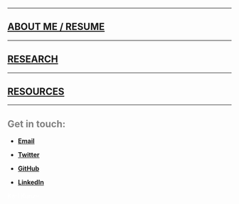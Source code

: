 <html>
  <head>
   <meta name="google-site-verification" content="yul2C6Bauqlyf82t19IepEIDbyPbK5MTF-t0qKOrzqs" />
  </head>
</html>

***
## [ABOUT ME / RESUME](./About_me.md)  

***

## [RESEARCH](./Research.md)  

***  

## [RESOURCES](./Resources.md)  

***  




## <span style="color: grey;"> Get in touch: </span>  

* **[Email](mailto:khk44@cornell.edu)**  

* **[Twitter](https://twitter.com/kunzx37)**  

* **[GitHub](https://github.com/karlkunze)**  

* **[LinkedIn](https://www.linkedin.com/in/Karl-Kunze/)**  

<span style="color: white;"> Karl Kunze </span>  

